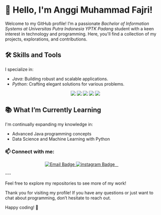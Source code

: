 # 👋 Hello, I'm Anggi Muhammad Fajri!

Welcome to my GitHub profile! I’m a passionate *Bachelor of Information Systems at Universitas Putra Indonesia YPTK Padang* student with a keen interest in technology and programming. Here, you'll find a collection of my projects, explorations, and contributions.

## 🛠 Skills and Tools

I specialize in:
- *Java*: Building robust and scalable applications.
- *Python*: Crafting elegant solutions for various problems.
  <p align="center">
  <img src="https://img.shields.io/badge/JavaScript-323330?style=for-the-badge&logo=javascript&logoColor=F7DF1E"/>
  <img src="https://img.shields.io/badge/Python-14354C?style=for-the-badge&logo=python&logoColor=white"/>
  <img src="https://img.shields.io/badge/GitHub-181717?style=for-the-badge&logo=github&logoColor=white"/>
  <img src="https://img.shields.io/badge/Visual_Studio_Code-0078D4?style=for-the-badge&logo=visual%20studio%20code&logoColor=white"/>
  <img src="https://img.shields.io/badge/NeDB-339933?style=for-the-badge&logo=nedb&logoColor=white"/>
</p>

## 📚 What I’m Currently Learning

I'm continually expanding my knowledge in:
- Advanced Java programming concepts
- Data Science and Machine Learning with Python

### 📫 Connect with me:

<p align="center">
  <a href="mailto:anggimfajri1@gmail.com">
    <img src="https://img.shields.io/badge/Email-D14836?style=for-the-badge&logo=gmail&logoColor=white" alt="Email Badge" />
  </a>
  <a href="https://www.instagram.com/anggimfajri?igsh=eTNhYndzcnhoOTlj ">
    <img src="https://img.shields.io/badge/Instagram-1DA1F2?style=for-the-badge&logo=twitter&logoColor=white" alt="instagram Badge" />
  </a>
</p>
---

Feel free to explore my repositories to see more of my work!

Thank you for visiting my profile! If you have any questions or just want to chat about programming, don’t hesitate to reach out.

Happy coding! 🚀

